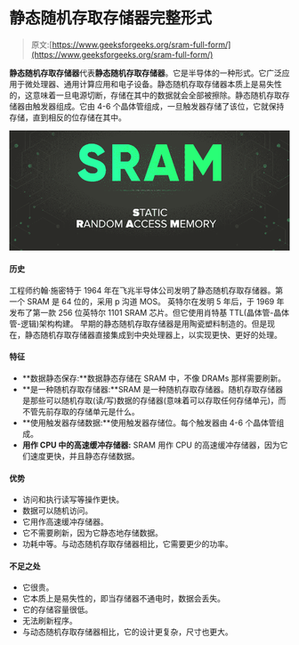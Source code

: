 # 静态随机存取存储器完整形式

> 原文:[https://www.geeksforgeeks.org/sram-full-form/](https://www.geeksforgeeks.org/sram-full-form/)

**静态随机存取存储器**代表**静态随机存取存储器**。它是半导体的一种形式。它广泛应用于微处理器、通用计算应用和电子设备。静态随机存取存储器本质上是易失性的，这意味着一旦电源切断，存储在其中的数据就会全部被擦除。静态随机存取存储器由触发器组成。它由 4-6 个晶体管组成，一旦触发器存储了该位，它就保持存储，直到相反的位存储在其中。

![SRAM-Full-Form](img/42f126dedd47b339e48a399cdeb7e069.png)

#### 历史

工程师约翰·施密特于 1964 年在飞兆半导体公司发明了静态随机存取存储器。第一个 SRAM 是 64 位的，采用 p 沟道 MOS。
英特尔在发明 5 年后，于 1969 年发布了第一款 256 位英特尔 1101 SRAM 芯片。但它使用肖特基 TTL(晶体管-晶体管-逻辑)架构构建。
早期的静态随机存取存储器是用陶瓷塑料制造的。但是现在，静态随机存取存储器直接集成到中央处理器上，以实现更快、更好的处理。

#### 特征

*   **数据静态保存:**数据静态存储在 SRAM 中，不像 DRAMs 那样需要刷新。
*   **是一种随机存取存储器:**SRAM 是一种随机存取存储器。随机存取存储器是那些可以随机存取(读/写)数据的存储器(意味着可以存取任何存储单元)，而不管先前存取的存储单元是什么。
*   **使用触发器存储数据:**使用触发器存储位。每个触发器由 4-6 个晶体管组成。
*   **用作 CPU 中的高速缓冲存储器:** SRAM 用作 CPU 的高速缓冲存储器，因为它们速度更快，并且静态存储数据。

#### 优势

*   访问和执行读写等操作更快。
*   数据可以随机访问。
*   它用作高速缓冲存储器。
*   它不需要刷新，因为它静态地存储数据。
*   功耗中等。与动态随机存取存储器相比，它需要更少的功率。

#### 不足之处

*   它很贵。
*   它本质上是易失性的，即当存储器不通电时，数据会丢失。
*   它的存储容量很低。
*   无法刷新程序。
*   与动态随机存取存储器相比，它的设计更复杂，尺寸也更大。